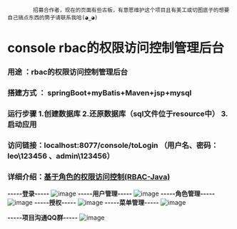            招募合作者，现在的页面有些古板，有意愿维护这个项目且有美工或切图底子的想要自己搞点东西的筒子请联系我哈(◕‿◕)
# console rbac的权限访问控制管理后台
### 用途 ：rbac的权限访问控制管理后台
### 搭建方式 ： springBoot+myBatis+Maven+jsp+mysql
### 运行步骤 1.创建数据库 2.还原数据库（sql文件位于resource中） 3.启动应用 
### 访问链接：localhost:8077/console/toLogin （用户名、密码：leo\123456 、admin\123456）
### 详细介绍：[基于角色的权限访问控制(RBAC-Java)](https://blog.csdn.net/leo187/article/details/79645726)
              
**-----登录-----**
![image](https://github.com/leo187/console/blob/master/src/main/resources/static/images/readMe/readMe1.png)
**-----用户管理-----**
![image](https://github.com/leo187/console/blob/master/src/main/resources/static/images/readMe/readMe2.png)
**-----角色管理-----**
![image](https://github.com/leo187/console/blob/master/src/main/resources/static/images/readMe/readMe3.png)
**-----授权-----**
![image](https://github.com/leo187/console/blob/master/src/main/resources/static/images/readMe/readMe4.png)
**-----菜单管理-----**
![image](https://github.com/leo187/console/blob/master/src/main/resources/static/images/readMe/readMe5.png)


**-----项目沟通QQ群-----**
![image](https://github.com/leo187/console/blob/master/src/main/resources/static/images/readMe/console.jpg)
